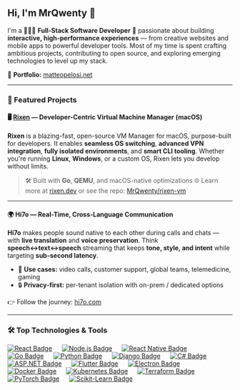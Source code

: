 ## Hi, I'm MrQwenty 👋

I'm a 🧑🏻‍💻 **Full-Stack Software Developer** 🤖 passionate about building
**interactive, high-performance experiences** — from creative websites and mobile apps to powerful developer tools.
Most of my time is spent crafting ambitious projects, contributing to open source, and exploring emerging technologies to level up my stack.

🔗 **Portfolio:** [matteopelosi.net](https://matteopelosi.net)

---

### 🚀 Featured Projects

#### 🖥️ [Rixen](https://rixen.dev) — Developer-Centric Virtual Machine Manager (macOS)

**Rixen** is a blazing-fast, open-source VM Manager for macOS, purpose-built for developers.
It enables **seamless OS switching**, **advanced VPN integration**, **fully isolated environments**, and **smart CLI tooling**.
Whether you're running **Linux**, **Windows**, or a custom OS, Rixen lets you develop without limits.

> 🛠️ Built with **Go**, **QEMU**, and macOS-native optimizations
> 🌐 Learn more at [rixen.dev](https://rixen.dev) or see the repo: [MrQwenty/rixen-vm](https://github.com/MrQwenty/rixen-vm)

---

#### 🌍 Hi7o — Real-Time, Cross-Language Communication

**Hi7o** makes people sound native to each other during calls and chats — with **live translation** and **voice preservation**.
Think **speech↔text↔speech** streaming that keeps **tone, style, and intent** while targeting **sub-second latency**.

* 🎯 **Use cases:** video calls, customer support, global teams, telemedicine, gaming
* 🔒 **Privacy-first:** per-tenant isolation with on-prem / dedicated options

👉 Follow the journey: [hi7o.com](https://hi7o.com)

---

### 🛠️ Top Technologies & Tools

[![React Badge](https://img.shields.io/badge/-ReactJS-61DBFB?style=for-the-badge\&labelColor=black)](#)  
[![Node.js Badge](https://img.shields.io/badge/-Node.js-3C873A?style=for-the-badge\&labelColor=black)](#)  
[![React Native Badge](https://img.shields.io/badge/-ReactNative-007acc?style=for-the-badge\&labelColor=black)](#)  
[![Go Badge](https://img.shields.io/badge/-Go-00ADD8?style=for-the-badge\&labelColor=black)](#)  
[![Python Badge](https://img.shields.io/badge/-Python-3776AB?style=for-the-badge\&labelColor=black)](#)  
[![Django Badge](https://img.shields.io/badge/-Django-092E20?style=for-the-badge\&labelColor=black)](#)  
[![C# Badge](https://img.shields.io/badge/-CSharp-239120?style=for-the-badge\&labelColor=black)](#)  
[![ASP.NET Badge](https://img.shields.io/badge/-ASP.NET-512BD4?style=for-the-badge\&labelColor=black)](#)  
[![Flutter Badge](https://img.shields.io/badge/-Flutter-326CE5?style=for-the-badge\&labelColor=black)](#)  
[![Electron Badge](https://img.shields.io/badge/-Electron-47848F?style=for-the-badge\&labelColor=black)](#)  
[![Docker Badge](https://img.shields.io/badge/-Docker-2496ED?style=for-the-badge\&labelColor=black)](#)  
[![Kubernetes Badge](https://img.shields.io/badge/-Kubernetes-326CE5?style=for-the-badge\&labelColor=black)](#)  
[![Terraform Badge](https://img.shields.io/badge/-Terraform-7B42BC?style=for-the-badge\&labelColor=black)](#)  
[![PyTorch Badge](https://img.shields.io/badge/-PyTorch-EE4C2C?style=for-the-badge\&labelColor=black)](#)  
[![Scikit-Learn Badge](https://img.shields.io/badge/-Scikit--learn-F7931E?style=for-the-badge\&labelColor=black)](#)
